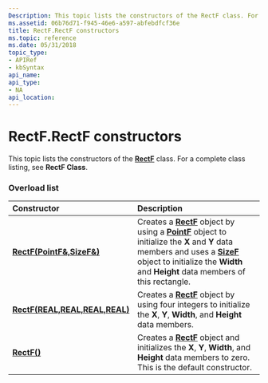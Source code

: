 ```yaml
---
Description: This topic lists the constructors of the RectF class. For a complete class listing, see RectF Class.
ms.assetid: 06b76d71-f945-46e6-a597-abfebdfcf36e
title: RectF.RectF constructors
ms.topic: reference
ms.date: 05/31/2018
topic_type: 
- APIRef
- kbSyntax
api_name: 
api_type: 
- NA
api_location: 
---
```


# RectF.RectF constructors

This topic lists the constructors of the [**RectF**](/windows/desktop/api/gdiplustypes/nl-gdiplustypes-rectf) class. For a complete class listing, see **RectF Class**.

### Overload list



| Constructor                                                                        | Description                                                                                                                                                                                                                                                                                                                     |
|:-----------------------------------------------------------------------------------|:--------------------------------------------------------------------------------------------------------------------------------------------------------------------------------------------------------------------------------------------------------------------------------------------------------------------------------|
| [**RectF(PointF&,SizeF&)**](https://msdn.microsoft.com/en-us/library/ms534957(v=VS.85).aspx)         | Creates a [**RectF**](/windows/desktop/api/gdiplustypes/nl-gdiplustypes-rectf) object by using a [**PointF**](/windows/desktop/api/gdiplustypes/nl-gdiplustypes-pointf) object to initialize the **X** and **Y** data members and uses a [**SizeF**](/windows/desktop/api/gdiplustypes/nl-gdiplustypes-sizef) object to initialize the **Width** and **Height** data members of this rectangle.<br/> |
| [**RectF(REAL,REAL,REAL,REAL)**](https://msdn.microsoft.com/en-us/library/ms534959(v=VS.85).aspx) | Creates a [**RectF**](/windows/desktop/api/gdiplustypes/nl-gdiplustypes-rectf) object by using four integers to initialize the **X**, **Y**, **Width**, and **Height** data members.<br/>                                                                                                                                                          |
| [**RectF()**](https://msdn.microsoft.com/en-us/library/ms534958(v=VS.85).aspx)                                     | Creates a [**RectF**](/windows/desktop/api/gdiplustypes/nl-gdiplustypes-rectf) object and initializes the **X**, **Y**, **Width**, and **Height** data members to zero. This is the default constructor.<br/>                                                                                                                                      |



 

 




